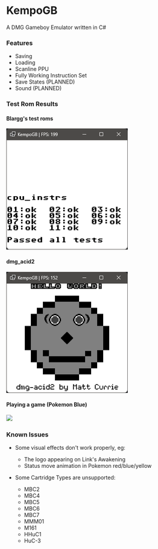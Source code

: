 # KempoGB
A DMG Gameboy Emulator written in C#

### Features
- Saving
- Loading
- Scanline PPU
- Fully Working Instruction Set
- Save States (PLANNED)
- Sound (PLANNED)

### Test Rom Results
#### Blargg's test roms
![img.png](img.png)

#### dmg_acid2
![img_1.png](img_1.png)

#### Playing a game (Pokemon Blue)
![](https://i.imgur.com/SDdSGqS.gif)

### Known Issues
- Some visual effects don't work properly, eg: 
  - The logo appearing on Link's Awakening
  - Status move animation in Pokemon red/blue/yellow
  

- Some Cartridge Types are unsupported: 
  - MBC2
  - MBC4
  - MBC5
  - MBC6
  - MBC7
  - MMM01
  - M161
  - HHuC1
  - HuC-3
